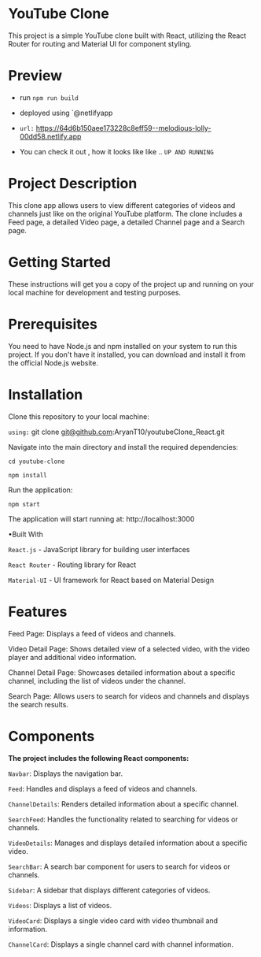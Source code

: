 # YouTube Clone
This project is a simple YouTube clone built with React, utilizing the React Router for routing and Material UI for component styling.

# Preview

- run `npm run build`

- deployed using `@netlifyapp

- `url:` https://64d6b150aee173228c8eff59--melodious-lolly-00dd58.netlify.app

- You can check it out , how it looks like like .. `UP AND RUNNING`

# Project Description
This clone app allows users to view different categories of videos and channels just like on the original YouTube platform. The clone includes a Feed page, a detailed Video page, a detailed Channel page and a Search page.

# Getting Started
These instructions will get you a copy of the project up and running on your local machine for development and testing purposes.

# Prerequisites
You need to have Node.js and npm installed on your system to run this project. If you don't have it installed, you can download and install it from the official Node.js website.

# Installation
Clone this repository to your local machine:

`using:` git clone git@github.com:AryanT10/youtubeClone_React.git

Navigate into the main directory and install the required dependencies:

`cd youtube-clone`

`npm install`

Run the application:

`npm start`

The application will start running at: http://localhost:3000

•Built With

`React.js` - JavaScript library for building user interfaces

`React Router` - Routing library for React

`Material-UI` - UI framework for React based on Material Design

# Features

Feed Page: Displays a feed of videos and channels.

Video Detail Page: Shows detailed view of a selected video, with the video player and additional video information.

Channel Detail Page: Showcases detailed information about a specific channel, including the list of videos under the channel.

Search Page: Allows users to search for videos and channels and displays the search results.

# Components
<b>The project includes the following React components:</b>

`Navbar`: Displays the navigation bar.

`Feed`: Handles and displays a feed of videos and channels.

`ChannelDetails`: Renders detailed information about a specific channel.

`SearchFeed`: Handles the functionality related to searching for videos or channels.

`VideoDetails`: Manages and displays detailed information about a specific video.

`SearchBar`: A search bar component for users to search for videos or channels.

`Sidebar`: A sidebar that displays different categories of videos.

`Videos`: Displays a list of videos.

`VideoCard`: Displays a single video card with video thumbnail and information.

`ChannelCard`: Displays a single channel card with channel information.
